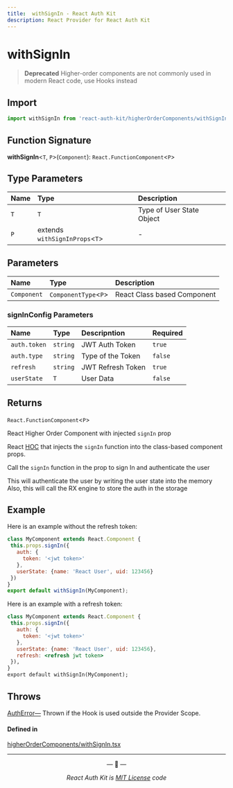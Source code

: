 ```yaml
---
title:  withSignIn - React Auth Kit
description: React Provider for React Auth Kit
---
```


# withSignIn

> **Deprecated** Higher-order components are not commonly used in modern React code, use Hooks instead

<div data-ea-publisher="authkitarkadipme" data-ea-type="text" id="ref_withSignIn"></div>

## Import

```js
import withSignIn from 'react-auth-kit/higherOrderComponents/withSignIn';
```

## Function Signature

**withSignIn**<`T`, `P`\>(`Component`): `React.FunctionComponent`<`P`\>


## Type Parameters

| Name | Type                            | Description               |
|:-----|:--------------------------------|:--------------------------|
| `T`  | `T`                             | Type of User State Object |
| `P`  | extends `withSignInProps`<`T`\> | -                         |

## Parameters

| Name        | Type                  | Description                 |
|:------------|:----------------------|:----------------------------|
| `Component` | `ComponentType`<`P`\> | React Class based Component |

### signInConfig Parameters

| Name         | Type     | Descripntion      | Required |
|:-------------|:---------|:------------------|:---------|
| `auth.token` | `string` | JWT Auth Token    | `true`   |
| `auth.type`  | `string` | Type of the Token | `false`  |
| `refresh`    | `string` | JWT Refresh Token | `true`   |
| `userState`  | `T`      | User Data         | `false`  |


## Returns

`React.FunctionComponent`<`P`\>

React Higher Order Component with injected `signIn` prop

React [HOC](https://legacy.reactjs.org/docs/higher-order-components.html) that injects
the `signIn` function into the class-based component props.

Call the `signIn` function in the prop
to sign In and authenticate the user

This will authenticate the user by writing the user state into the memory
Also, this will call the RX engine to store the auth in the storage

## Example

Here is an example without the refresh token:
```jsx
class MyComponent extends React.Component {
 this.props.signIn({
   auth: {
     token: '<jwt token>'
   },
   userState: {name: 'React User', uid: 123456}
 })
}
export default withSignIn(MyComponent);
```

Here is an example with a refresh token:
```jsx
class MyComponent extends React.Component {
 this.props.signIn({
   auth: {
     token: '<jwt token>'
   },
   userState: {name: 'React User', uid: 123456},
   refresh: <refresh jwt token>
 }),
}
export default withSignIn(MyComponent);
```

## Throws

[AuthError—](./../errors.md#autherror) Thrown if the Hook is used outside the Provider Scope.


#### Defined in

[higherOrderComponents/withSignIn.tsx](https://github.com/react-auth-kit/react-auth-kit/blob/37dc30d4/packages/react-auth-kit/src/higherOrderComponents/withSignIn.tsx#L74)

---

<p align="center">&mdash; 🔑  &mdash;</p>
<p align="center"><i>React Auth Kit is <a href="https://github.com/react-auth-kit/react-auth-kit/blob/master/LICENSE">MIT License</a> code</i></p>

